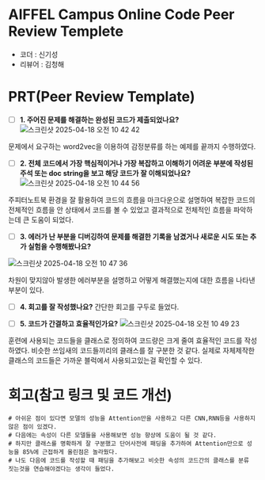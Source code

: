 # AIFFEL Campus Online Code Peer Review Templete
- 코더 : 신기성
- 리뷰어 : 김청해


# PRT(Peer Review Template)
- [ ]  **1. 주어진 문제를 해결하는 완성된 코드가 제출되었나요?**
       ![스크린샷 2025-04-18 오전 10 42 42](https://github.com/user-attachments/assets/aaa3f01d-9abf-4747-959c-778d0ba2e8de)

문제에서 요구하는 word2vec을 이용하여 감정분류를 하는 예제를 끝까지 수행하였다.

    
- [ ]  **2. 전체 코드에서 가장 핵심적이거나 가장 복잡하고 이해하기 어려운 부분에 작성된 
주석 또는 doc string을 보고 해당 코드가 잘 이해되었나요?**
![스크린샷 2025-04-18 오전 10 44 56](https://github.com/user-attachments/assets/22a9319a-0809-4af3-b0eb-d5336384816e)

주피터노트북 환경을 잘 활용하여 코드의 흐름을 마크다운으로 설명하여 복잡한 코드의 전체적인 흐름을 안 상태에서 
코드를 볼 수 있었고 결과적으로 전체적인 흐름을 파악하는데 큰 도움이 되었다.
        
- [ ]  **3. 에러가 난 부분을 디버깅하여 문제를 해결한 기록을 남겼거나
새로운 시도 또는 추가 실험을 수행해봤나요?**

![스크린샷 2025-04-18 오전 10 47 36](https://github.com/user-attachments/assets/360653d7-2491-43f2-b6ba-90d6367b5980)

차원이 맞지않아 발생한 에러부분을 설명하고 어떻게 해결했는지에 대한 흐름을 나타낸 부분이 있다.

- [ ]  **4. 회고를 잘 작성했나요?**
간단한 회고를 구두로 들었다.
        
- [ ]  **5. 코드가 간결하고 효율적인가요?**
![스크린샷 2025-04-18 오전 10 49 23](https://github.com/user-attachments/assets/1f88c60f-629f-4862-b44b-2f9fb584ac3a)

훈련에 사용되는 코드들을 클래스로 정의하여 코드량은 크게 줄여 효율적인 코드를 작성하였다.
비슷한 쓰임새의 코드들끼리의 클래스를 잘 구분한 것 같다. 실제로 자체제작한 클래스의 코드들은 가까운 블럭에서
사용되고있는걸 확인할 수 있다.

# 회고(참고 링크 및 코드 개선)
```
# 아쉬운 점이 있다면 모델의 성능을 Attention만을 사용하고 다른 CNN,RNN등을 사용하지 않은 점이 있겠다.
# 다음에는 속성이 다른 모델들을 사용해보면 성능 향상에 도움이 될 것 같다.
# 하지만 클래스를 명확하게 잘 구분했고 단어사전에 패딩을 추가하여 Attention만으로 성능을 85%에 근접하게 올린점은 놀라웠다.
# 나도 다음에 코드를 작성할 때 패딩을 추가해보고 비슷한 속성의 코드간의 클래스를 분류 짓는것을 연습해야겠다는 생각이 들었다.
```
